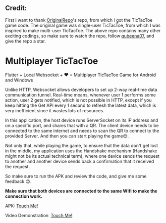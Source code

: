 ## Credit:
First I want to thank [OriginalRepo](https://github.com/qubeena07/MyWidgets/commits/main/lib/screens/tic_tac_toe_screen.dart)'s repo, from which I got the TicTacToe game code. The original game was single-user TicTacToe, from which I was inspired to make multi-user TicTacToe. The above repo contains many other exciting codings, so make sure to watch the repo, follow [qubeena07](https://github.com/qubeena07/), and give the repo a star.

# Multiplayer TicTacToe
Flutter + Local Websocket + ❤️ = Multiplayer TicTacToe Game for Android and Windows

Unlike HTTP, Websocket allows developers to set up 2-way real-time data communication tunnel.
Real-time means, whenever user 1 performs some action, user 2 gets notified, which is not possible in HTTP, except if you keep hitting the Get API every 1 second to refresh the latest data, which is very inefficient since it wastes lots of resources.

In this application, the host device runs ServerSocket on its IP address and on a specific port, and shares that with a QR.
The client device needs to be connected to the same internet and needs to scan the QR to connect to the provided Server. And then you can start playing the game😊.


Not only that, while playing the game, to ensure that the data don't get lost in the middle, my application uses the Handshake mechanism (Handshake might not be its actual technical term), where one device sends the request to another and another device sends back a confirmation that it received the request.

So make sure to run the APK and review the code, and give me some feedback 😊.

**Make sure that both devices are connected to the same Wifi to make the connection work.**

APK: [Touch Me!](https://drive.google.com/drive/u/0/folders/1j2jfecUFIdPj8l5yBlbCEIjkxHZEPqk6)

Video Demonstration: [Touch Me!](https://drive.google.com/file/d/1IdI5o11L8W3Rb6SLQdM9W5Sk0YXyMWGz/view?usp=drive_link)
